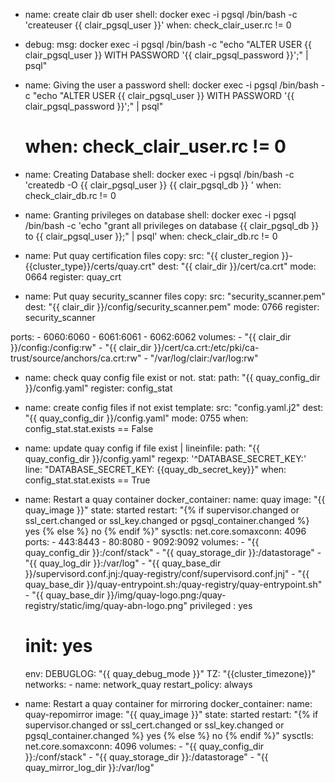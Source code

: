 

- name: create clair db user
  shell: docker exec -i pgsql /bin/bash -c 'createuser  {{ clair_pgsql_user }}'
  when: check_clair_user.rc != 0

- debug:
    msg: docker exec -i pgsql /bin/bash -c "echo \"ALTER USER {{ clair_pgsql_user }} WITH PASSWORD '{{ clair_pgsql_password }}';\" | psql"

- name: Giving the user a password
  shell: docker exec -i pgsql /bin/bash -c "echo \"ALTER USER {{ clair_pgsql_user }} WITH PASSWORD '{{ clair_pgsql_password }}';\" | psql"
  # when: check_clair_user.rc != 0

- name: Creating Database
  shell: docker exec -i pgsql /bin/bash -c 'createdb -O {{ clair_pgsql_user }} {{ clair_pgsql_db }} '
  when: check_clair_db.rc != 0

- name: Granting privileges on database
  shell: docker exec -i pgsql /bin/bash -c 'echo "grant all privileges on database {{ clair_pgsql_db }} to {{ clair_pgsql_user }};" | psql'
  when: check_clair_db.rc != 0



- name: Put quay certification files
  copy:
    src: "{{ cluster_region }}-{{cluster_type}}/certs/quay.crt"
    dest: "{{ clair_dir }}/cert/ca.crt"
    mode: 0664
  register: quay_crt

- name: Put quay security_scanner files
  copy:
    src: "security_scanner.pem"
    dest: "{{ clair_dir }}/config/security_scanner.pem"
    mode: 0766
  register: security_scanner

ports:
      - 6060:6060
      - 6061:6061
      - 6062:6062
    volumes:
      - "{{ clair_dir }}/config:/config:rw"
      - "{{ clair_dir }}/cert/ca.crt:/etc/pki/ca-trust/source/anchors/ca.crt:rw"
      - "/var/log/clair:/var/log:rw"
      
      


- name: check quay config file exist or not.
  stat:
    path: "{{ quay_config_dir }}/config.yaml"
  register: config_stat

- name: create config files if not exist
  template:
    src: "config.yaml.j2"
    dest: "{{ quay_config_dir }}/config.yaml"
    mode: 0755
  when: config_stat.stat.exists == False

- name: update quay config if file exist |
  lineinfile:
    path: "{{ quay_config_dir }}/config.yaml"
    regexp: '^DATABASE_SECRET_KEY:'
    line: "DATABASE_SECRET_KEY: {{quay_db_secret_key}}"
  when: config_stat.stat.exists == True

- name: Restart a quay container
  docker_container:
    name: quay
    image: "{{ quay_image }}"
    state: started
    restart: "{% if supervisor.changed or ssl_cert.changed or ssl_key.changed or pgsql_container.changed %} yes {% else %} no {% endif %}"
    sysctls:
      net.core.somaxconn: 4096
    ports:
      - 443:8443
      - 80:8080
      - 9092:9092
    volumes:
      - "{{ quay_config_dir }}:/conf/stack"
      - "{{ quay_storage_dir }}:/datastorage"
      - "{{ quay_log_dir }}:/var/log"
      - "{{ quay_base_dir }}/supervisord.conf.jnj:/quay-registry/conf/supervisord.conf.jnj"
      - "{{ quay_base_dir }}/quay-entrypoint.sh:/quay-registry/quay-entrypoint.sh"
      - "{{ quay_base_dir }}/img/quay-logo.png:/quay-registry/static/img/quay-abn-logo.png"
    privileged : yes
    # init: yes
    env:
      DEBUGLOG: "{{ quay_debug_mode }}"
      TZ: "{{cluster_timezone}}"
    networks:
      - name: network_quay
    restart_policy: always
  
- name: Restart a quay container for mirroring
  docker_container:
    name: quay-repomirror
    image: "{{ quay_image }}"
    state: started
    restart: "{% if supervisor.changed or ssl_cert.changed or ssl_key.changed or pgsql_container.changed %} yes {% else %} no {% endif %}"
    sysctls:
      net.core.somaxconn: 4096
    volumes:
      - "{{ quay_config_dir }}:/conf/stack"
      - "{{ quay_storage_dir }}:/datastorage"
      - "{{ quay_mirror_log_dir }}:/var/log"
